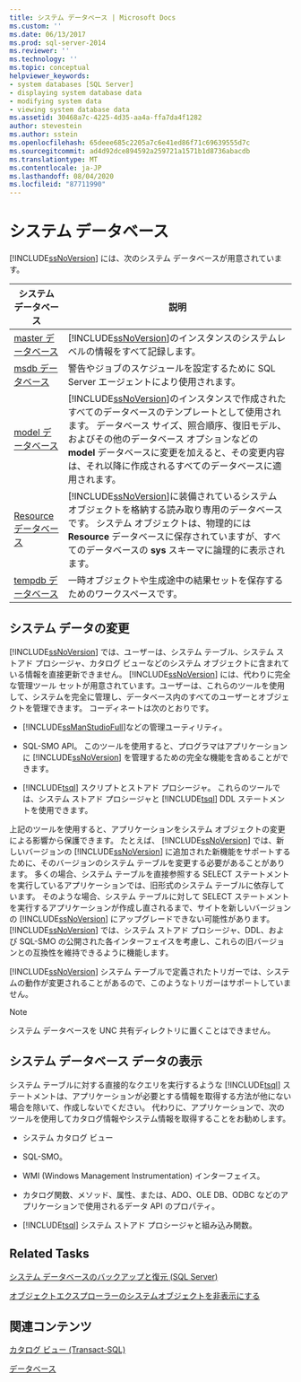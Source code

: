 ```yaml
---
title: システム データベース | Microsoft Docs
ms.custom: ''
ms.date: 06/13/2017
ms.prod: sql-server-2014
ms.reviewer: ''
ms.technology: ''
ms.topic: conceptual
helpviewer_keywords:
- system databases [SQL Server]
- displaying system database data
- modifying system data
- viewing system database data
ms.assetid: 30468a7c-4225-4d35-aa4a-ffa7da4f1282
author: stevestein
ms.author: sstein
ms.openlocfilehash: 65deee685c2205a7c6e41ed86f71c69639555d7c
ms.sourcegitcommit: ad4d92dce894592a259721a1571b1d8736abacdb
ms.translationtype: MT
ms.contentlocale: ja-JP
ms.lasthandoff: 08/04/2020
ms.locfileid: "87711990"
---
```

# <a name="system-databases"></a>システム データベース
  [!INCLUDE[ssNoVersion](../../includes/ssnoversion-md.md)] には、次のシステム データベースが用意されています。  
  
|システム データベース|説明|  
|---------------------|-----------------|  
|[master データベース](master-database.md)|[!INCLUDE[ssNoVersion](../../includes/ssnoversion-md.md)]のインスタンスのシステムレベルの情報をすべて記録します。|  
|[msdb データベース](msdb-database.md)|警告やジョブのスケジュールを設定するために SQL Server エージェントにより使用されます。|  
|[model データベース](model-database.md)|[!INCLUDE[ssNoVersion](../../includes/ssnoversion-md.md)]のインスタンスで作成されたすべてのデータベースのテンプレートとして使用されます。 データベース サイズ、照合順序、復旧モデル、およびその他のデータベース オプションなどの **model** データベースに変更を加えると、その変更内容は、それ以降に作成されるすべてのデータベースに適用されます。|  
|[Resource データベース](resource-database.md)|[!INCLUDE[ssNoVersion](../../includes/ssnoversion-md.md)]に装備されているシステム オブジェクトを格納する読み取り専用のデータベースです。 システム オブジェクトは、物理的には **Resource** データベースに保存されていますが、すべてのデータベースの **sys** スキーマに論理的に表示されます。|  
|[tempdb データベース](tempdb-database.md)|一時オブジェクトや生成途中の結果セットを保存するためのワークスペースです。|  
  
## <a name="modifying-system-data"></a>システム データの変更  
 [!INCLUDE[ssNoVersion](../../includes/ssnoversion-md.md)] では、ユーザーは、システム テーブル、システム ストアド プロシージャ、カタログ ビューなどのシステム オブジェクトに含まれている情報を直接更新できません。 [!INCLUDE[ssNoVersion](../../includes/ssnoversion-md.md)] には、代わりに完全な管理ツール セットが用意されています。ユーザーは、これらのツールを使用して、システムを完全に管理し、データベース内のすべてのユーザーとオブジェクトを管理できます。 コーディネートは次のとおりです。  
  
-   [!INCLUDE[ssManStudioFull](../../includes/ssmanstudiofull-md.md)]などの管理ユーティリティ。  
  
-   SQL-SMO API。 このツールを使用すると、プログラマはアプリケーションに [!INCLUDE[ssNoVersion](../../includes/ssnoversion-md.md)] を管理するための完全な機能を含めることができます。  
  
-   [!INCLUDE[tsql](../../includes/tsql-md.md)] スクリプトとストアド プロシージャ。 これらのツールでは、システム ストアド プロシージャと [!INCLUDE[tsql](../../includes/tsql-md.md)] DDL ステートメントを使用できます。  
  
 上記のツールを使用すると、アプリケーションをシステム オブジェクトの変更による影響から保護できます。 たとえば、 [!INCLUDE[ssNoVersion](../../includes/ssnoversion-md.md)] では、新しいバージョンの [!INCLUDE[ssNoVersion](../../includes/ssnoversion-md.md)] に追加された新機能をサポートするために、そのバージョンのシステム テーブルを変更する必要があることがあります。 多くの場合、システム テーブルを直接参照する SELECT ステートメントを実行しているアプリケーションでは、旧形式のシステム テーブルに依存しています。 そのような場合、システム テーブルに対して SELECT ステートメントを実行するアプリケーションが作成し直されるまで、サイトを新しいバージョンの [!INCLUDE[ssNoVersion](../../includes/ssnoversion-md.md)] にアップグレードできない可能性があります。 [!INCLUDE[ssNoVersion](../../includes/ssnoversion-md.md)] では、システム ストアド プロシージャ、DDL、および SQL-SMO の公開された各インターフェイスを考慮し、これらの旧バージョンとの互換性を維持できるように機能します。  
  
 [!INCLUDE[ssNoVersion](../../includes/ssnoversion-md.md)] システム テーブルで定義されたトリガーでは、システムの動作が変更されることがあるので、このようなトリガーはサポートしていません。  
  
> [!NOTE]  
>  システム データベースを UNC 共有ディレクトリに置くことはできません。  
  
## <a name="viewing-system-database-data"></a>システム データベース データの表示  
 システム テーブルに対する直接的なクエリを実行するような [!INCLUDE[tsql](../../includes/tsql-md.md)] ステートメントは、アプリケーションが必要とする情報を取得する方法が他にない場合を除いて、作成しないでください。 代わりに、アプリケーションで、次のツールを使用してカタログ情報やシステム情報を取得することをお勧めします。  
  
-   システム カタログ ビュー  
  
-   SQL-SMO。  
  
-   WMI (Windows Management Instrumentation) インターフェイス。  
  
-   カタログ関数、メソッド、属性、または、ADO、OLE DB、ODBC などのアプリケーションで使用されるデータ API のプロパティ。  
  
-   [!INCLUDE[tsql](../../includes/tsql-md.md)] システム ストアド プロシージャと組み込み関数。  
  
## <a name="related-tasks"></a>Related Tasks  
 [システム データベースのバックアップと復元 &#40;SQL Server&#41;](../backup-restore/back-up-and-restore-of-system-databases-sql-server.md)  
  
 [オブジェクトエクスプローラーのシステムオブジェクトを非表示にする](../../ssms/object/object-explorer.md)  
  
## <a name="related-content"></a>関連コンテンツ  
 [カタログ ビュー &#40;Transact-SQL&#41;](/sql/relational-databases/system-catalog-views/catalog-views-transact-sql)  
  
 [データベース](databases.md)  
  
  
